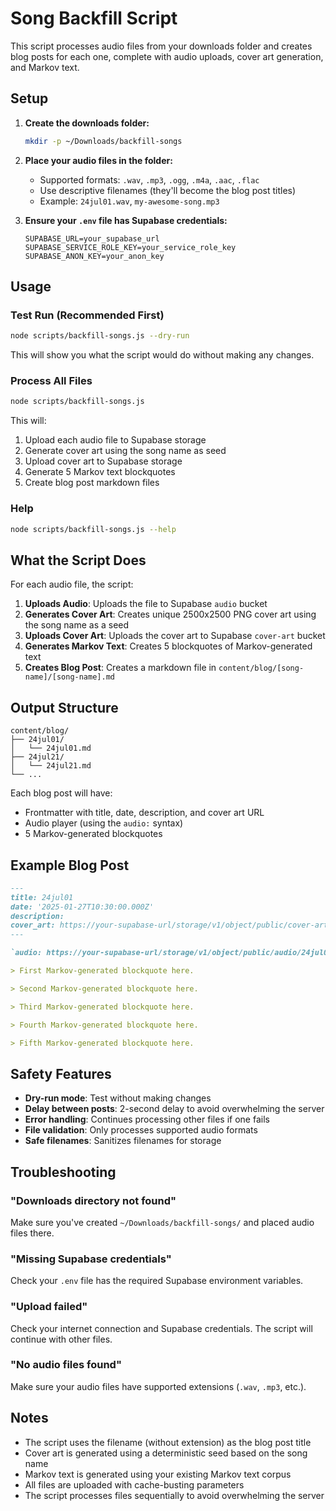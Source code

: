 # Song Backfill Script

This script processes audio files from your downloads folder and creates blog posts for each one, complete with audio uploads, cover art generation, and Markov text.

## Setup

1. **Create the downloads folder:**
   ```bash
   mkdir -p ~/Downloads/backfill-songs
   ```

2. **Place your audio files in the folder:**
   - Supported formats: `.wav`, `.mp3`, `.ogg`, `.m4a`, `.aac`, `.flac`
   - Use descriptive filenames (they'll become the blog post titles)
   - Example: `24jul01.wav`, `my-awesome-song.mp3`

3. **Ensure your `.env` file has Supabase credentials:**
   ```
   SUPABASE_URL=your_supabase_url
   SUPABASE_SERVICE_ROLE_KEY=your_service_role_key
   SUPABASE_ANON_KEY=your_anon_key
   ```

## Usage

### Test Run (Recommended First)
```bash
node scripts/backfill-songs.js --dry-run
```
This will show you what the script would do without making any changes.

### Process All Files
```bash
node scripts/backfill-songs.js
```
This will:
1. Upload each audio file to Supabase storage
2. Generate cover art using the song name as seed
3. Upload cover art to Supabase storage
4. Generate 5 Markov text blockquotes
5. Create blog post markdown files

### Help
```bash
node scripts/backfill-songs.js --help
```

## What the Script Does

For each audio file, the script:

1. **Uploads Audio**: Uploads the file to Supabase `audio` bucket
2. **Generates Cover Art**: Creates unique 2500x2500 PNG cover art using the song name as a seed
3. **Uploads Cover Art**: Uploads the cover art to Supabase `cover-art` bucket
4. **Generates Markov Text**: Creates 5 blockquotes of Markov-generated text
5. **Creates Blog Post**: Creates a markdown file in `content/blog/[song-name]/[song-name].md`

## Output Structure

```
content/blog/
├── 24jul01/
│   └── 24jul01.md
├── 24jul21/
│   └── 24jul21.md
└── ...
```

Each blog post will have:
- Frontmatter with title, date, description, and cover art URL
- Audio player (using the `audio:` syntax)
- 5 Markov-generated blockquotes

## Example Blog Post

```markdown
---
title: 24jul01
date: '2025-01-27T10:30:00.000Z'
description: 
cover_art: https://your-supabase-url/storage/v1/object/public/cover-art/24jul01.png?v=1234567890
---

`audio: https://your-supabase-url/storage/v1/object/public/audio/24jul01.wav?v=1234567890`

> First Markov-generated blockquote here.

> Second Markov-generated blockquote here.

> Third Markov-generated blockquote here.

> Fourth Markov-generated blockquote here.

> Fifth Markov-generated blockquote here.
```

## Safety Features

- **Dry-run mode**: Test without making changes
- **Delay between posts**: 2-second delay to avoid overwhelming the server
- **Error handling**: Continues processing other files if one fails
- **File validation**: Only processes supported audio formats
- **Safe filenames**: Sanitizes filenames for storage

## Troubleshooting

### "Downloads directory not found"
Make sure you've created `~/Downloads/backfill-songs/` and placed audio files there.

### "Missing Supabase credentials"
Check your `.env` file has the required Supabase environment variables.

### "Upload failed"
Check your internet connection and Supabase credentials. The script will continue with other files.

### "No audio files found"
Make sure your audio files have supported extensions (`.wav`, `.mp3`, etc.).

## Notes

- The script uses the filename (without extension) as the blog post title
- Cover art is generated using a deterministic seed based on the song name
- Markov text is generated using your existing Markov text corpus
- All files are uploaded with cache-busting parameters
- The script processes files sequentially to avoid overwhelming the server 